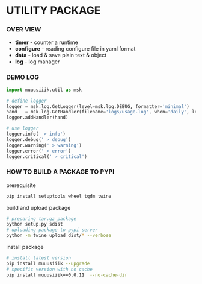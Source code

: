 # UTILITY PACKAGE
### OVER VIEW
* **timer** - counter a runtime 
* **configure** - reading configure file in yaml format
* **data** - load & save plain text & object 
* **log** - log manager

### DEMO LOG 
``` python
import muuusiiik.util as msk

# define logger
logger = msk.log.GetLogger(level=msk.log.DEBUG, formatter='minimal')
hand   = msk.log.GetHandler(filename='logs/usage.log', when='daily', level=msk.log.WARNING, formatter='full')
logger.addHandler(hand)

# use logger
logger.info(' > info')
logger.debug(' > debug')
logger.warning(' > warning')
logger.error(' > error')
logger.critical(' > critical')
```

### HOW TO BUILD A PACKAGE TO PYPI
prerequisite
``` sh
pip install setuptools wheel tqdm twine
```

build and upload package
```sh
# preparing tar.gz package 
python setup.py sdist
# uploading package to pypi server
python -m twine upload dist/* --verbose
```

install package
``` sh
# install latest version
pip install muuusiiik --upgrade
# specific version with no cache
pip install muuusiiik==0.0.11  --no-cache-dir
```
